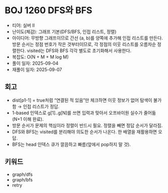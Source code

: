 # BOJ 1260 DFS와 BFS

- 티어: 실버 II
- 난이도(체감): 그래프 기본(DFS/BFS, 인접 리스트, 정렬)
- 아이디어: 무방향 그래프이므로 간선 (a, b)를 양쪽에 추가해 인접 리스트를 만든다.방문 순서는 정점 번호가 작은 것부터이므로, 각 정점의 이웃 리스트를 오름차순 정렬한다. visited는 DFS와 BFS 각각 별도로 초기화해서 사용한다.
- 복잡도: O(N + M + M log M)
- 풀이 일자: 2025-09-04
- 재풀이 일자: 2025-09-07

## 회고

- dist[p1-1] = true처럼 “연결된 적 있음”만 체크하면 이웃 정보가 없어 탐색이 불가함 → 인접 리스트가 정답.
- 1-based 인덱스로 g[1]..g[N]를 쓰면 입력과 맞아서 오프바이원 실수가 줄어듦(N+1 이해 완료).
- 방문 순서가 문제의 핵심이라 정렬이 반드시 필요. 정렬을 빼면 정답 순서가 달라짐.
- DFS와 BFS는 visited를 분리해야 의도한 순서가 나온다. 한 배열을 재활용하면 오답.
- BFS는 head 인덱스 큐가 깔끔하고 빠름(앞에서 pop하지 말 것).

## 키워드

- graph/dfs
- graph/bfs
- retry
